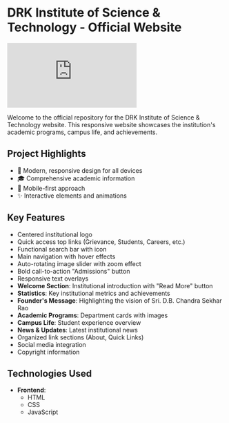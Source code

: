 # DRK Institute of Science & Technology - Official Website

![Website Preview](https://ksampathreddy.github.io/CollegeWebsite/index.html)

Welcome to the official repository for the DRK Institute of Science & Technology website. This responsive website showcases the institution's academic programs, campus life, and achievements.

## Project Highlights
- 🚀 Modern, responsive design for all devices
- 🎓 Comprehensive academic information
- 📱 Mobile-first approach
- ✨ Interactive elements and animations

## Key Features
- Centered institutional logo
- Quick access top links (Grievance, Students, Careers, etc.)
- Functional search bar with icon
- Main navigation with hover effects
- Auto-rotating image slider with zoom effect
- Bold call-to-action "Admissions" button
- Responsive text overlays
- **Welcome Section**: Institutional introduction with "Read More" button
- **Statistics**: Key institutional metrics and achievements
- **Founder's Message**: Highlighting the vision of Sri. D.B. Chandra Sekhar Rao
- **Academic Programs**: Department cards with images
- **Campus Life**: Student experience overview
- **News & Updates**: Latest institutional news
- Organized link sections (About, Quick Links)
- Social media integration
- Copyright information

## Technologies Used
- **Frontend**:
  - HTML
  - CSS
  - JavaScript 


